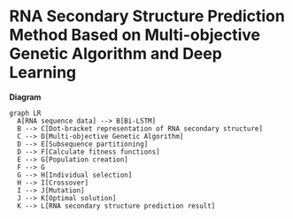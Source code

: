 # RNA Secondary Structure Prediction Method Based on Multi-objective Genetic Algorithm and Deep Learning



**Diagram**

```mermaid
graph LR
  A[RNA sequence data] --> B[Bi-LSTM]
  B --> C[Dot-bracket representation of RNA secondary structure]
  C --> D[Multi-objective Genetic Algorithm]
  D --> E[Subsequence partitioning]
  D --> F[Calculate fitness functions]
  E --> G[Population creation]
  F --> G
  G --> H[Individual selection]
  H --> I[Crossover]
  I --> J[Mutation]
  J --> K[Optimal solution]
  K --> L[RNA secondary structure prediction result]
```


